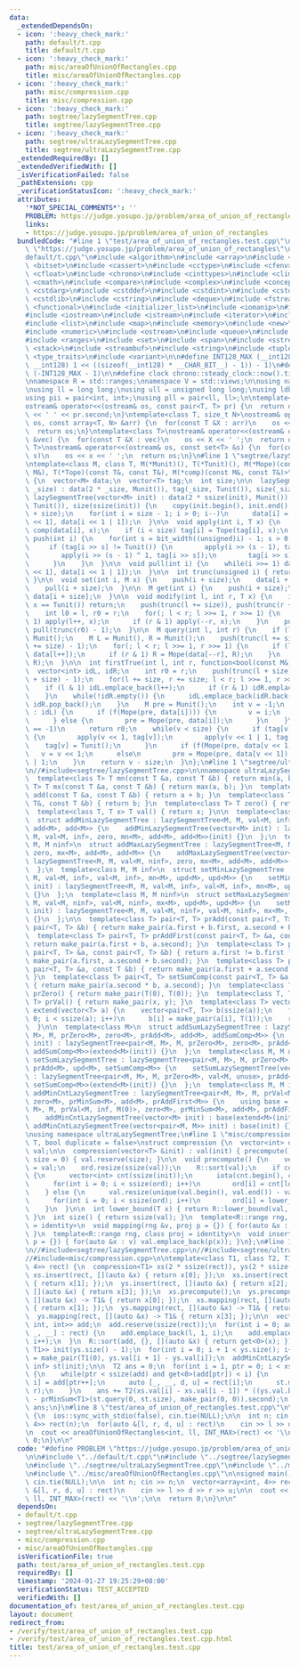 ```yaml
---
data:
  _extendedDependsOn:
  - icon: ':heavy_check_mark:'
    path: default/t.cpp
    title: default/t.cpp
  - icon: ':heavy_check_mark:'
    path: misc/areaOfUnionOfRectangles.cpp
    title: misc/areaOfUnionOfRectangles.cpp
  - icon: ':heavy_check_mark:'
    path: misc/compression.cpp
    title: misc/compression.cpp
  - icon: ':heavy_check_mark:'
    path: segtree/lazySegmentTree.cpp
    title: segtree/lazySegmentTree.cpp
  - icon: ':heavy_check_mark:'
    path: segtree/ultraLazySegmentTree.cpp
    title: segtree/ultraLazySegmentTree.cpp
  _extendedRequiredBy: []
  _extendedVerifiedWith: []
  _isVerificationFailed: false
  _pathExtension: cpp
  _verificationStatusIcon: ':heavy_check_mark:'
  attributes:
    '*NOT_SPECIAL_COMMENTS*': ''
    PROBLEM: https://judge.yosupo.jp/problem/area_of_union_of_rectangles
    links:
    - https://judge.yosupo.jp/problem/area_of_union_of_rectangles
  bundledCode: "#line 1 \"test/area_of_union_of_rectangles.test.cpp\"\n#define PROBLEM\
    \ \"https://judge.yosupo.jp/problem/area_of_union_of_rectangles\"\n\n#line 1 \"\
    default/t.cpp\"\n#include <algorithm>\n#include <array>\n#include <bit>\n#include\
    \ <bitset>\n#include <cassert>\n#include <cctype>\n#include <cfenv>\n#include\
    \ <cfloat>\n#include <chrono>\n#include <cinttypes>\n#include <climits>\n#include\
    \ <cmath>\n#include <compare>\n#include <complex>\n#include <concepts>\n#include\
    \ <cstdarg>\n#include <cstddef>\n#include <cstdint>\n#include <cstdio>\n#include\
    \ <cstdlib>\n#include <cstring>\n#include <deque>\n#include <fstream>\n#include\
    \ <functional>\n#include <initializer_list>\n#include <iomanip>\n#include <ios>\n\
    #include <iostream>\n#include <istream>\n#include <iterator>\n#include <limits>\n\
    #include <list>\n#include <map>\n#include <memory>\n#include <new>\n#include <numbers>\n\
    #include <numeric>\n#include <ostream>\n#include <queue>\n#include <random>\n\
    #include <ranges>\n#include <set>\n#include <span>\n#include <sstream>\n#include\
    \ <stack>\n#include <streambuf>\n#include <string>\n#include <tuple>\n#include\
    \ <type_traits>\n#include <variant>\n\n#define INT128_MAX (__int128)(((unsigned\
    \ __int128) 1 << ((sizeof(__int128) * __CHAR_BIT__) - 1)) - 1)\n#define INT128_MIN\
    \ (-INT128_MAX - 1)\n\n#define clock chrono::steady_clock::now().time_since_epoch().count()\n\
    \nnamespace R = std::ranges;\nnamespace V = std::views;\n\nusing namespace std;\n\
    \nusing ll = long long;\nusing ull = unsigned long long;\nusing ldb = long double;\n\
    using pii = pair<int, int>;\nusing pll = pair<ll, ll>;\n\ntemplate<class T>\n\
    ostream& operator<<(ostream& os, const pair<T, T> pr) {\n  return os << pr.first\
    \ << ' ' << pr.second;\n}\ntemplate<class T, size_t N>\nostream& operator<<(ostream&\
    \ os, const array<T, N> &arr) {\n  for(const T &X : arr)\n    os << X << ' ';\n\
    \  return os;\n}\ntemplate<class T>\nostream& operator<<(ostream& os, const vector<T>\
    \ &vec) {\n  for(const T &X : vec)\n    os << X << ' ';\n  return os;\n}\ntemplate<class\
    \ T>\nostream& operator<<(ostream& os, const set<T> &s) {\n  for(const T &x :\
    \ s)\n    os << x << ' ';\n  return os;\n}\n#line 1 \"segtree/lazySegmentTree.cpp\"\
    \ntemplate<class M, class T, M(*Munit)(), T(*Tunit)(), M(*Mope)(const M&, const\
    \ M&), T(*Tope)(const T&, const T&), M(*comp)(const M&, const T&)>\nstruct lazySegmentTree\
    \ {\n  vector<M> data;\n  vector<T> tag;\n  int size;\n\n  lazySegmentTree(int\
    \ _size) : data(2 * _size, Munit()), tag(_size, Tunit()), size(_size) {}\n\n \
    \ lazySegmentTree(vector<M> init) : data(2 * ssize(init), Munit()), tag(ssize(init),\
    \ Tunit()), size(ssize(init)) {\n    copy(init.begin(), init.end(), data.begin()\
    \ + size);\n    for(int i = size - 1; i > 0; i--)\n      data[i] = Mope(data[i\
    \ << 1], data[i << 1 | 1]);\n  }\n\n  void apply(int i, T x) {\n    data[i] =\
    \ comp(data[i], x);\n    if (i < size) tag[i] = Tope(tag[i], x);\n  }\n\n  void\
    \ push(int i) {\n    for(int s = bit_width((unsigned)i) - 1; s > 0; s--) {\n \
    \     if (tag[i >> s] != Tunit()) {\n        apply(i >> (s - 1), tag[i >> s]);\n\
    \        apply(i >> (s - 1) ^ 1, tag[i >> s]);\n        tag[i >> s] = Tunit();\n\
    \      }\n    }\n  }\n\n  void pull(int i) {\n    while(i >>= 1) data[i] = Mope(data[i\
    \ << 1], data[i << 1 | 1]);\n  }\n\n  int trunc(unsigned i) { return i >> countr_zero(i);\
    \ }\n\n  void set(int i, M x) {\n    push(i + size);\n    data[i + size] = x;\n\
    \    pull(i + size);\n  }\n\n  M get(int i) {\n    push(i + size);\n    return\
    \ data[i + size];\n  }\n\n  void modify(int l, int r, T x) {\n    if (l >= r or\
    \ x == Tunit()) return;\n    push(trunc(l += size)), push(trunc(r += size) - 1);\n\
    \    int l0 = l, r0 = r;\n    for(; l < r; l >>= 1, r >>= 1) {\n      if (l &\
    \ 1) apply(l++, x);\n      if (r & 1) apply(--r, x);\n    }\n    pull(trunc(l0)),\
    \ pull(trunc(r0) - 1);\n  }\n\n  M query(int l, int r) {\n    if (l >= r) return\
    \ Munit();\n    M L = Munit(), R = Munit();\n    push(trunc(l += size)), push(trunc(r\
    \ += size) - 1);\n    for(; l < r; l >>= 1, r >>= 1) {\n      if (l & 1) L = Mope(L,\
    \ data[l++]);\n      if (r & 1) R = Mope(data[--r], R);\n    }\n    return Mope(L,\
    \ R);\n  }\n\n  int firstTrue(int l, int r, function<bool(const M&)> f) {\n  \
    \  vector<int> idL, idR;\n    int r0 = r;\n    push(trunc(l + size)), push(trunc(r\
    \ + size) - 1);\n    for(l += size, r += size; l < r; l >>= 1, r >>= 1) {\n  \
    \    if (l & 1) idL.emplace_back(l++);\n      if (r & 1) idR.emplace_back(--r);\n\
    \    }\n    while(!idR.empty()) {\n      idL.emplace_back(idR.back());\n     \
    \ idR.pop_back();\n    }\n    M pre = Munit();\n    int v = -1;\n    for(int i\
    \ : idL) {\n      if (f(Mope(pre, data[i]))) {\n        v = i;\n        break;\n\
    \      } else {\n        pre = Mope(pre, data[i]);\n      }\n    }\n    if (v\
    \ == -1)\n      return r0;\n    while(v < size) {\n      if (tag[v] != Tunit())\
    \ {\n        apply(v << 1, tag[v]);\n        apply(v << 1 | 1, tag[v]);\n    \
    \    tag[v] = Tunit();\n      }\n      if (f(Mope(pre, data[v << 1])))\n     \
    \   v = v << 1;\n      else\n        pre = Mope(pre, data[v << 1]), v = v << 1\
    \ | 1;\n    }\n    return v - size;\n  }\n};\n#line 1 \"segtree/ultraLazySegmentTree.cpp\"\
    \n//#include<segtree/lazySegmentTree.cpp>\n\nnamespace ultraLazySegmentTree {\n\
    \  template<class T> T mn(const T &a, const T &b) { return min(a, b); }\n  template<class\
    \ T> T mx(const T &a, const T &b) { return max(a, b); }\n  template<class T> T\
    \ add(const T &a, const T &b) { return a + b; }\n  template<class T> T upd(const\
    \ T&, const T &b) { return b; }\n  template<class T> T zero() { return T(0); }\n\
    \  template<class T, T x> T val() { return x; }\n\n  template<class M, M inf>\n\
    \  struct addMinLazySegmentTree : lazySegmentTree<M, M, val<M, inf>, zero, mn<M>,\
    \ add<M>, add<M>> {\n    addMinLazySegmentTree(vector<M> init) : lazySegmentTree<M,\
    \ M, val<M, inf>, zero, mn<M>, add<M>, add<M>>(init) {}\n  };\n  template<class\
    \ M, M ninf>\n  struct addMaxLazySegmentTree : lazySegmentTree<M, M, val<M, ninf>,\
    \ zero, mx<M>, add<M>, add<M>> {\n    addMaxLazySegmentTree(vector<M> init) :\
    \ lazySegmentTree<M, M, val<M, ninf>, zero, mx<M>, add<M>, add<M>>(init) {}\n\
    \  };\n  template<class M, M inf>\n  struct setMinLazySegmentTree : lazySegmentTree<M,\
    \ M, val<M, inf>, val<M, inf>, mn<M>, upd<M>, upd<M>> {\n    setMinLazySegmentTree(vector<M>\
    \ init) : lazySegmentTree<M, M, val<M, inf>, val<M, inf>, mn<M>, upd<M>, upd<M>>(init)\
    \ {}\n  };\n  template<class M, M ninf>\n  struct setMaxLazySegmentTree : lazySegmentTree<M,\
    \ M, val<M, ninf>, val<M, ninf>, mx<M>, upd<M>, upd<M>> {\n    setMaxLazySegmentTree(vector<M>\
    \ init) : lazySegmentTree<M, M, val<M, ninf>, val<M, ninf>, mx<M>, upd<M>, upd<M>>(init)\
    \ {}\n  };\n\n  template<class T> pair<T, T> prAdd(const pair<T, T> &a, const\
    \ pair<T, T> &b) { return make_pair(a.first + b.first, a.second + b.second); }\n\
    \  template<class T> pair<T, T> prAddFirst(const pair<T, T> &a, const T &b) {\
    \ return make_pair(a.first + b, a.second); }\n  template<class T> pair<T, T> prMinSum(const\
    \ pair<T, T> &a, const pair<T, T> &b) { return a.first != b.first ? mn(a, b) :\
    \ make_pair(a.first, a.second + b.second); }\n  template<class T> pair<T, T> addSumComp(const\
    \ pair<T, T> &a, const T &b) { return make_pair(a.first + a.second * b, a.second);\
    \ }\n  template<class T> pair<T, T> setSumComp(const pair<T, T> &a, const T &b)\
    \ { return make_pair(a.second * b, a.second); }\n  template<class T> pair<T, T>\
    \ prZero() { return make_pair(T(0), T(0)); }\n  template<class T, T x, T y> pair<T,\
    \ T> prVal() { return make_pair(x, y); }\n  template<class T> vector<pair<T, T>>\
    \ extend(vector<T> a) {\n    vector<pair<T, T>> b(ssize(a));\n    for(int i =\
    \ 0; i < ssize(a); i++)\n      b[i] = make_pair(a[i], T(1));\n    return b;\n\
    \  }\n\n  template<class M>\n  struct addSumLazySegmentTree : lazySegmentTree<pair<M,\
    \ M>, M, prZero<M>, zero<M>, prAdd<M>, add<M>, addSumComp<M>> {\n    addSumLazySegmentTree(vector<M>\
    \ init) : lazySegmentTree<pair<M, M>, M, prZero<M>, zero<M>, prAdd<M>, add<M>,\
    \ addSumComp<M>>(extend<M>(init)) {}\n  };\n  template<class M, M unuse>\n  struct\
    \ setSumLazySegmentTree : lazySegmentTree<pair<M, M>, M, prZero<M>, val<M, unuse>,\
    \ prAdd<M>, upd<M>, setSumComp<M>> {\n    setSumLazySegmentTree(vector<M> init)\
    \ : lazySegmentTree<pair<M, M>, M, prZero<M>, val<M, unuse>, prAdd<M>, upd<M>,\
    \ setSumComp<M>>(extend<M>(init)) {}\n  };\n  template<class M, M inf>\n  struct\
    \ addMinCntLazySegmentTree : lazySegmentTree<pair<M, M>, M, prVal<M, inf, M(0)>,\
    \ zero<M>, prMinSum<M>, add<M>, prAddFirst<M>> {\n    using base = lazySegmentTree<pair<M,\
    \ M>, M, prVal<M, inf, M(0)>, zero<M>, prMinSum<M>, add<M>, prAddFirst<M>>;\n\
    \    addMinCntLazySegmentTree(vector<M> init) : base(extend<M>(init)) {}\n   \
    \ addMinCntLazySegmentTree(vector<pair<M, M>> init) : base(init) {}\n  };\n}\n\
    \nusing namespace ultraLazySegmentTree;\n#line 1 \"misc/compression.cpp\"\ntemplate<class\
    \ T, bool duplicate = false>\nstruct compression {\n  vector<int> ord;\n  vector<T>\
    \ val;\n\n  compression(vector<T> &init) : val(init) { precompute(); }\n  compression(int\
    \ size = 0) { val.reserve(size); }\n\n  void precompute() {\n    vector<T> init\
    \ = val;\n    ord.resize(ssize(val));\n    R::sort(val);\n    if constexpr (duplicate)\
    \ {\n      vector<int> cnt(ssize(init));\n      iota(cnt.begin(), cnt.end(), 0);\n\
    \      for(int i = 0; i < ssize(ord); i++)\n        ord[i] = cnt[lower_bound(init[i])]++;\n\
    \    } else {\n      val.resize(unique(val.begin(), val.end()) - val.begin());\n\
    \      for(int i = 0; i < ssize(ord); i++)\n        ord[i] = lower_bound(init[i]);\n\
    \    }\n  }\n\n  int lower_bound(T x) { return R::lower_bound(val, x) - val.begin();\
    \ }\n  int size() { return ssize(val); }\n  template<R::range rng, class proj\
    \ = identity>\n  void mapping(rng &v, proj p = {}) { for(auto &x : v) p(x) = lower_bound(p(x));\
    \ }\n  template<R::range rng, class proj = identity>\n  void insert(rng &v, proj\
    \ p = {}) { for(auto &x : v) val.emplace_back(p(x)); }\n};\n#line 1 \"misc/areaOfUnionOfRectangles.cpp\"\
    \n//#include<segtree/lazySegmentTree.cpp>\n//#include<segtree/ultraLazySegmentTree.cpp>\n\
    //#include<misc/compression.cpp>\n\ntemplate<class T1, class T2, T1 inf>\nT2 areaOfUnionOfRectangles(vector<array<T1,\
    \ 4>> rect) {\n  compression<T1> xs(2 * ssize(rect)), ys(2 * ssize(rect));\n \
    \ xs.insert(rect, [](auto &x) { return x[0]; });\n  xs.insert(rect, [](auto &x)\
    \ { return x[1]; });\n  ys.insert(rect, [](auto &x) { return x[2]; });\n  ys.insert(rect,\
    \ [](auto &x) { return x[3]; });\n  xs.precompute();\n  ys.precompute();\n  xs.mapping(rect,\
    \ [](auto &x) -> T1& { return x[0]; });\n  xs.mapping(rect, [](auto &x) -> T1&\
    \ { return x[1]; });\n  ys.mapping(rect, [](auto &x) -> T1& { return x[2]; });\n\
    \  ys.mapping(rect, [](auto &x) -> T1& { return x[3]; });\n\n  vector<tuple<T1,\
    \ int, int>> add;\n  add.reserve(ssize(rect));\n  for(int i = 0; auto &[l, r,\
    \ _, __] : rect) {\n    add.emplace_back(l, 1, i);\n    add.emplace_back(r, -1,\
    \ i++);\n  }\n  R::sort(add, {}, [](auto &x) { return get<0>(x); });\n\n  vector<pair<T1,\
    \ T1>> init(ys.size() - 1);\n  for(int i = 0; i + 1 < ys.size(); i++)\n    init[i]\
    \ = make_pair(T1(0), ys.val[i + 1] - ys.val[i]);\n  addMinCntLazySegmentTree<T1,\
    \ inf> st(init);\n\n  T2 ans = 0;\n  for(int i = 1, ptr = 0; i < xs.size(); i++)\
    \ {\n    while(ptr < ssize(add) and get<0>(add[ptr]) < i) {\n      auto [x, r,\
    \ i] = add[ptr++];\n      auto [_, __, d, u] = rect[i];\n      st.modify(d, u,\
    \ r);\n    }\n    ans += T2(xs.val[i] - xs.val[i - 1]) * ((ys.val.back() - ys.val[0])\
    \ - prMinSum<T1>(st.query(0, st.size), make_pair(0, 0)).second);\n  }\n\n  return\
    \ ans;\n}\n#line 8 \"test/area_of_union_of_rectangles.test.cpp\"\n\nsigned main()\
    \ {\n  ios::sync_with_stdio(false), cin.tie(NULL);\n\n  int n; cin >> n;\n  vector<array<int,\
    \ 4>> rect(n);\n  for(auto &[l, r, d, u] : rect)\n    cin >> l >> d >> r >> u;\n\
    \n  cout << areaOfUnionOfRectangles<int, ll, INT_MAX>(rect) << '\\n';\n\n  return\
    \ 0;\n}\n\n"
  code: "#define PROBLEM \"https://judge.yosupo.jp/problem/area_of_union_of_rectangles\"\
    \n\n#include \"../default/t.cpp\"\n#include \"../segtree/lazySegmentTree.cpp\"\
    \n#include \"../segtree/ultraLazySegmentTree.cpp\"\n#include \"../misc/compression.cpp\"\
    \n#include \"../misc/areaOfUnionOfRectangles.cpp\"\n\nsigned main() {\n  ios::sync_with_stdio(false),\
    \ cin.tie(NULL);\n\n  int n; cin >> n;\n  vector<array<int, 4>> rect(n);\n  for(auto\
    \ &[l, r, d, u] : rect)\n    cin >> l >> d >> r >> u;\n\n  cout << areaOfUnionOfRectangles<int,\
    \ ll, INT_MAX>(rect) << '\\n';\n\n  return 0;\n}\n\n"
  dependsOn:
  - default/t.cpp
  - segtree/lazySegmentTree.cpp
  - segtree/ultraLazySegmentTree.cpp
  - misc/compression.cpp
  - misc/areaOfUnionOfRectangles.cpp
  isVerificationFile: true
  path: test/area_of_union_of_rectangles.test.cpp
  requiredBy: []
  timestamp: '2024-01-27 19:25:29+08:00'
  verificationStatus: TEST_ACCEPTED
  verifiedWith: []
documentation_of: test/area_of_union_of_rectangles.test.cpp
layout: document
redirect_from:
- /verify/test/area_of_union_of_rectangles.test.cpp
- /verify/test/area_of_union_of_rectangles.test.cpp.html
title: test/area_of_union_of_rectangles.test.cpp
---
```

